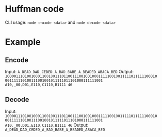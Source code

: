 # Huffman code

CLI usage: `node encode <data>` and `node decode <data>`

# Example

## Encode

Input: `A_DEAD_DAD_CEDED_A_BAD_BABE_A_BEADED_ABACA_BED`
Output: `1000011101001000110010011101100111001001000111110010011111011111100010001111110100111001001011111011101000111111001 A10,_00,D01,E110,C1110,B1111 46`

## Decode

Input: `1000011101001000110010011101100111001001000111110010011111011111100010001111110100111001001011111011101000111111001 A10,_00,D01,E110,C1110,B1111 46`
Output: `A_DEAD_DAD_CEDED_A_BAD_BABE_A_BEADED_ABACA_BED`
